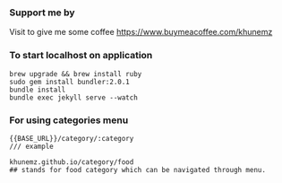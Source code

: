### Support me by 
Visit to give me some coffee https://www.buymeacoffee.com/khunemz

### To start localhost on application
```
brew upgrade && brew install ruby
sudo gem install bundler:2.0.1
bundle install
bundle exec jekyll serve --watch
```

### For using categories menu
```
{{BASE_URL}}/category/:category
/// example 

khunemz.github.io/category/food
## stands for food category which can be navigated through menu.
```
